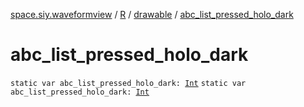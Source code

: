 [space.siy.waveformview](../../index.md) / [R](../index.md) / [drawable](index.md) / [abc_list_pressed_holo_dark](./abc_list_pressed_holo_dark.md)

# abc_list_pressed_holo_dark

`static var abc_list_pressed_holo_dark: `[`Int`](https://kotlinlang.org/api/latest/jvm/stdlib/kotlin/-int/index.html)
`static var abc_list_pressed_holo_dark: `[`Int`](https://kotlinlang.org/api/latest/jvm/stdlib/kotlin/-int/index.html)